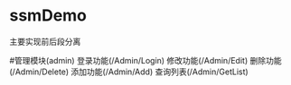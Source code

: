 # ssmDemo
主要实现前后段分离

#管理模块(admin)
登录功能(/Admin/Login)
修改功能(/Admin/Edit)
删除功能(/Admin/Delete)
添加功能(/Admin/Add)
查询列表(/Admin/GetList)
